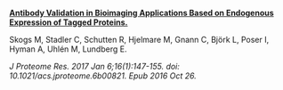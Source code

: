[**Antibody Validation in Bioimaging Applications Based on Endogenous Expression of Tagged Proteins.**](https://www.ncbi.nlm.nih.gov/pubmed/27723985)

Skogs M, Stadler C, Schutten R, Hjelmare M, Gnann C, Björk L, Poser I, Hyman A, Uhlén M, Lundberg E.

*J Proteome Res. 2017 Jan 6;16(1):147-155. doi: 10.1021/acs.jproteome.6b00821. Epub 2016 Oct 26.* 
